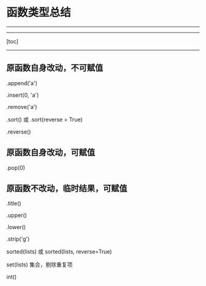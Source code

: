 # 函数类型总结

***

***

[toc]

***

## 原函数自身改动，不可赋值

.append('a')

.insert(0, 'a')

.remove('a')

.sort() 或 .sort(reverse = True)

.reverse()



## 原函数自身改动，可赋值

.pop(0) 



## 原函数不改动，临时结果，可赋值

.title()

.upper()

.lower()

.strip('g')

sorted(lists) 或 sorted(lists, reverse=True) 

set(lists) 集合，剔除重复项

int()

